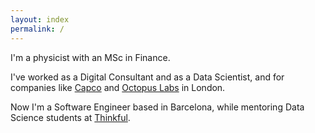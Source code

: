 ```yaml
---
layout: index
permalink: /
---
```

I'm a physicist with an MSc in Finance.

I've worked as a Digital Consultant and as a Data Scientist, and for companies like [Capco](https://www.capco.com/) and [Octopus Labs](https://octopuslabs.com/) in London.

Now I'm a Software Engineer based in Barcelona, while mentoring Data Science students at [Thinkful](https://thinkful.com).
